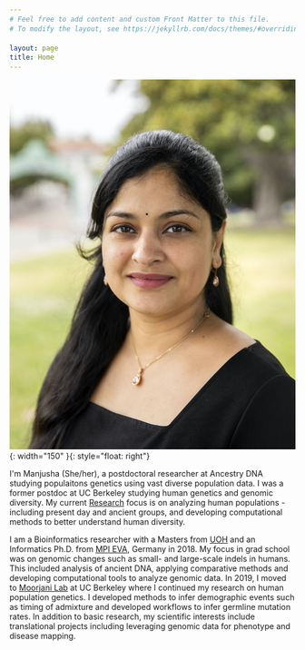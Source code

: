 ```yaml
---
# Feel free to add content and custom Front Matter to this file.
# To modify the layout, see https://jekyllrb.com/docs/themes/#overriding-theme-defaults

layout: page
title: Home
---
```


![My image 1](./files/MC_main2.jpg){: width="150" }{: style="float: right"}

I'm Manjusha (She/her), a postdoctoral researcher at Ancestry DNA studying populaitons genetics using vast diverse population data. I was a former postdoc at UC Berkeley studying human genetics and genomic diversity. My current [Research](/research/) focus is on analyzing human populations - including present day and ancient groups, and developing computational methods to better understand human diversity. <br>

I am a Bioinformatics researcher with a Masters from [UOH](https://uohyd.ac.in/) and an Informatics Ph.D. from [MPI EVA](https://www.eva.mpg.de/index/), Germany in 2018. My focus in grad school was on genomic changes such as small- and large-scale indels in humans. This included analysis of ancient DNA, applying comparative methods and developing computational tools to analyze genomic data. In 2019, I moved to [Moorjani Lab](https://www.moorjanilab.org/) at UC Berkeley where I continued my research on human population genetics. I developed methods to infer demographic events such as timing of admixture and developed workflows to infer germline mutation rates. In addition to basic research, my scientific interests include translational projects including leveraging genomic data for phenotype and disease mapping. <br>

